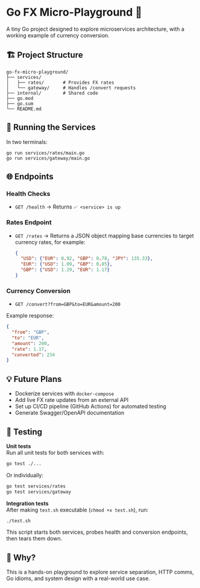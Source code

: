 

# Go FX Micro-Playground 💱

A tiny Go project designed to explore microservices architecture, with a working example of currency conversion.

## 🏗️ Project Structure

```
go-fx-micro-playground/
├── services/
│   ├── rates/       # Provides FX rates
│   └── gateway/     # Handles /convert requests
├── internal/        # Shared code
├── go.mod
├── go.sum
└── README.md
```

## 🚀 Running the Services

In two terminals:

```
go run services/rates/main.go
go run services/gateway/main.go
```

## 🌐 Endpoints

### Health Checks
- `GET /health` → Returns `✅ <service> is up`

### Rates Endpoint
- `GET /rates` → Returns a JSON object mapping base currencies to target currency rates, for example:
  ```json
  {
    "USD": {"EUR": 0.92, "GBP": 0.78, "JPY": 135.33},
    "EUR": {"USD": 1.09, "GBP": 0.85},
    "GBP": {"USD": 1.29, "EUR": 1.17}
  }
  ```

### Currency Conversion
- `GET /convert?from=GBP&to=EUR&amount=200`

Example response:
```json
{
  "from": "GBP",
  "to": "EUR",
  "amount": 200,
  "rate": 1.17,
  "converted": 234
}
```

## 💡 Future Plans

- Dockerize services with `docker-compose`  
- Add live FX rate updates from an external API  
- Set up CI/CD pipeline (GitHub Actions) for automated testing  
- Generate Swagger/OpenAPI documentation  

## 🧪 Testing

**Unit tests**  
Run all unit tests for both services with:
```bash
go test ./...
```

Or individually:
```bash
go test services/rates
go test services/gateway
```

**Integration tests**  
After making `test.sh` executable (`chmod +x test.sh`), run:
```bash
./test.sh
```
This script starts both services, probes health and conversion endpoints, then tears them down.

## 🧠 Why?

This is a hands-on playground to explore service separation, HTTP comms, Go idioms, and system design with a real-world use case.